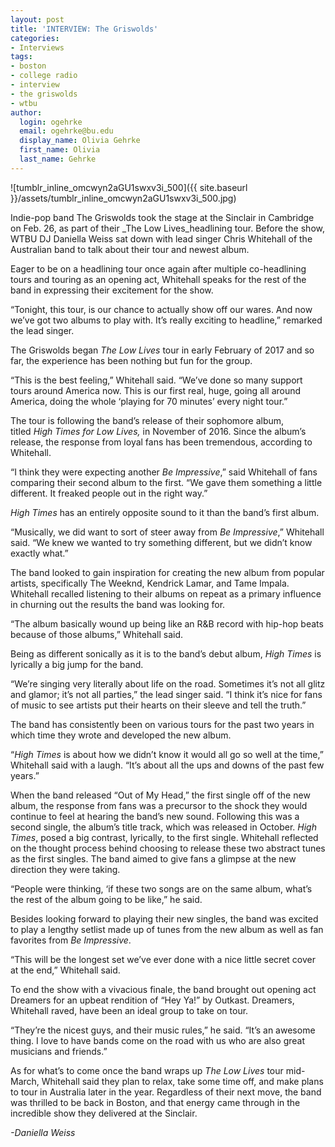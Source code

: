 ```yaml
---
layout: post
title: 'INTERVIEW: The Griswolds'
categories:
- Interviews
tags:
- boston
- college radio
- interview
- the griswolds
- wtbu
author:
  login: ogehrke
  email: ogehrke@bu.edu
  display_name: Olivia Gehrke
  first_name: Olivia
  last_name: Gehrke
---
```

![tumblr_inline_omcwyn2aGU1swxv3i_500]({{ site.baseurl }}/assets/tumblr_inline_omcwyn2aGU1swxv3i_500.jpg)

Indie-pop band The Griswolds took the stage at the Sinclair in Cambridge on Feb. 26, as part of their _The Low Lives_headlining tour. Before the show, WTBU DJ Daniella Weiss sat down with lead singer Chris Whitehall of the Australian band to talk about their tour and newest album.

Eager to be on a headlining tour once again after multiple co-headlining tours and touring as an opening act, Whitehall speaks for the rest of the band in expressing their excitement for the show.

“Tonight, this tour, is our chance to actually show off our wares. And now we’ve got two albums to play with. It’s really exciting to headline,” remarked the lead singer.

The Griswolds began _The Low Lives_ tour in early February of 2017 and so far, the experience has been nothing but fun for the group.

“This is the best feeling,” Whitehall said. “We’ve done so many support tours around America now. This is our first real, huge, going all around America, doing the whole ‘playing for 70 minutes’ every night tour.”

The tour is following the band’s release of their sophomore album, titled _High Times for Low Lives,_ in November of 2016. Since the album’s release, the response from loyal fans has been tremendous, according to Whitehall.

“I think they were expecting another _Be Impressive_,” said Whitehall of fans comparing their second album to the first. “We gave them something a little different. It freaked people out in the right way.”

_High Times_ has an entirely opposite sound to it than the band’s first album.

“Musically, we did want to sort of steer away from _Be Impressive_,” Whitehall said. “We knew we wanted to try something different, but we didn’t know exactly what.”

The band looked to gain inspiration for creating the new album from popular artists, specifically The Weeknd, Kendrick Lamar, and Tame Impala. Whitehall recalled listening to their albums on repeat as a primary influence in churning out the results the band was looking for.

“The album basically wound up being like an R&B record with hip-hop beats because of those albums,” Whitehall said.

Being as different sonically as it is to the band’s debut album, _High Times_ is lyrically a big jump for the band.

“We’re singing very literally about life on the road. Sometimes it’s not all glitz and glamor; it’s not all parties,” the lead singer said. “I think it’s nice for fans of music to see artists put their hearts on their sleeve and tell the truth.”

The band has consistently been on various tours for the past two years in which time they wrote and developed the new album.

“_High Times_ is about how we didn’t know it would all go so well at the time,” Whitehall said with a laugh. “It’s about all the ups and downs of the past few years.”

When the band released “Out of My Head,” the first single off of the new album, the response from fans was a precursor to the shock they would continue to feel at hearing the band’s new sound. Following this was a second single, the album’s title track, which was released in October. _High Times_, posed a big contrast, lyrically, to the first single. Whitehall reflected on the thought process behind choosing to release these two abstract tunes as the first singles. The band aimed to give fans a glimpse at the new direction they were taking.

“People were thinking, ‘if these two songs are on the same album, what’s the rest of the album going to be like,” he said.

Besides looking forward to playing their new singles, the band was excited to play a lengthy setlist made up of tunes from the new album as well as fan favorites from _Be Impressive_.

“This will be the longest set we’ve ever done with a nice little secret cover at the end,” Whitehall said.

To end the show with a vivacious finale, the band brought out opening act Dreamers for an upbeat rendition of “Hey Ya!” by Outkast. Dreamers, Whitehall raved, have been an ideal group to take on tour.

“They’re the nicest guys, and their music rules,” he said. “It’s an awesome thing. I love to have bands come on the road with us who are also great musicians and friends.”

As for what’s to come once the band wraps up _The Low Lives_ tour mid-March, Whitehall said they plan to relax, take some time off, and make plans to tour in Australia later in the year. Regardless of their next move, the band was thrilled to be back in Boston, and that energy came through in the incredible show they delivered at the Sinclair.

_\-Daniella Weiss_